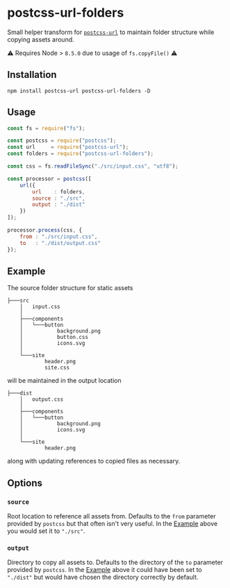 # postcss-url-folders

Small helper transform for [`postcss-url`](https://github.com/postcss/postcss-url) to maintain folder structure while copying assets around.

:warning: Requires Node > `8.5.0` due to usage of `fs.copyFile()` :warning:

## Installation

`npm install postcss-url postcss-url-folders -D`


## Usage

```js
const fs = require("fs");

const postcss = require("postcss");
const url     = require("postcss-url");
const folders = require("postcss-url-folders");

const css = fs.readFileSync("./src/input.css", "utf8");

const processor = postcss([
    url({
        url    : folders,
        source : "./src",
        output : "./dist"
    })
]);

processor.process(css, {
    from : "./src/input.css",
    to   : "./dist/output.css"
});
```

## Example

The source folder structure for static assets

```
├───src
    │   input.css
    │
    ├───components
    │   └───button
    │           background.png
    │           button.css
    │           icons.svg
    │
    └───site
            header.png
            site.css
```

will be maintained in the output location

```
├───dist
    │   output.css
    │
    ├───components
    │   └───button
    │           background.png
    │           icons.svg
    │
    └───site
            header.png
```

along with updating references to copied files as necessary.

## Options

### `source`

Root location to reference all assets from. Defaults to the `from` parameter provided by `postcss` but that often isn't very useful. In the [Example](#example) above you would set it to `"./src"`.

### `output`

Directory to copy all assets to. Defaults to the directory of the `to` parameter provided by `postcss`. In the [Example](#example) above it could have been set to `"./dist"` but would have chosen the directory correctly by default.
